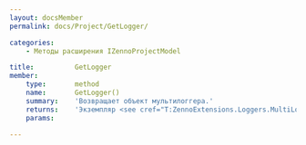 ```yaml
---
layout: docsMember
permalink: docs/Project/GetLogger/

categories:
    - Методы расширения IZennoProjectModel

title:          GetLogger
member:
    type:       method
    name:       GetLogger()
    summary:    'Возвращает объект мультилоггера.'
    returns:    'Экземпляр <see cref="T:ZennoExtensions.Loggers.MultiLogger" />'
    params:

---
```


